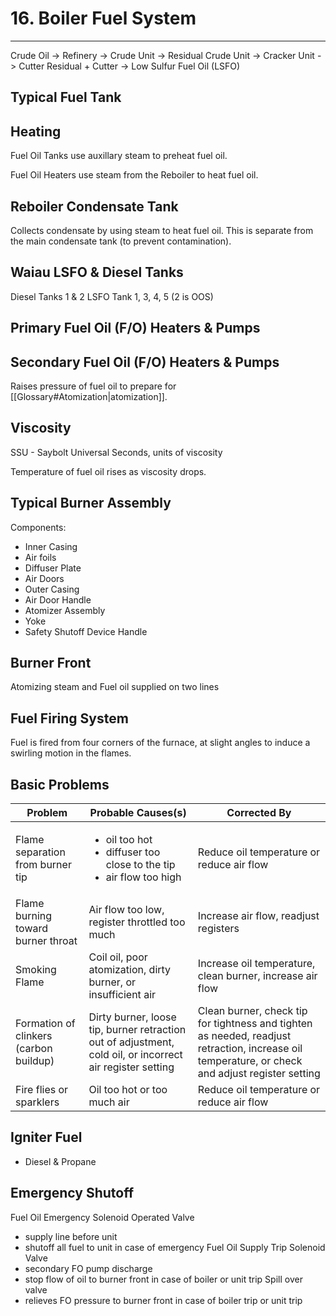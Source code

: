 # 16. Boiler Fuel System
---

Crude Oil -> Refinery -> Crude Unit -> Residual
Crude Unit -> Cracker Unit -> Cutter
Residual + Cutter -> Low Sulfur Fuel Oil (LSFO)

## Typical Fuel Tank

## Heating
Fuel Oil Tanks use auxillary steam to preheat fuel oil.

Fuel Oil Heaters use steam from the Reboiler to heat fuel oil.

## Reboiler Condensate Tank
Collects condensate by using steam to heat fuel oil. This is separate from the main condensate tank (to prevent contamination).

## Waiau LSFO & Diesel Tanks
Diesel Tanks 1 & 2
LSFO Tank 1, 3, 4, 5 (2 is OOS)

## Primary Fuel Oil (F/O) Heaters & Pumps

## Secondary Fuel Oil (F/O) Heaters & Pumps
Raises pressure of fuel oil to prepare for [[Glossary#Atomization|atomization]].

## Viscosity
SSU - Saybolt Universal Seconds, units of viscosity

Temperature of fuel oil rises as viscosity drops.

## Typical Burner Assembly
Components:
-	Inner Casing
-	Air foils
-	Diffuser Plate
-	Air Doors
-	Outer Casing
-	Air Door Handle
-	Atomizer Assembly
-	Yoke
-	Safety Shutoff Device Handle

## Burner Front
Atomizing steam and Fuel oil supplied on two lines

## Fuel Firing System
Fuel is fired from four corners of the furnace, at slight angles to induce a swirling motion in the flames.

## Basic Problems
| Problem                                | Probable Causes(s)                                                                                        | Corrected By                                                                                                                                     |
| -------------------------------------- | --------------------------------------------------------------------------------------------------------- | ------------------------------------------------------------------------------------------------------------------------------------------------ |
| Flame separation from burner tip       | <ul><li>oil too hot</li><li>diffuser too close to the tip</li><li>air flow too high</li></ul>                                         | Reduce oil temperature or reduce air flow                                                                                                        |
| Flame burning toward burner throat     | Air flow too low, register throttled too much                                                             | Increase air flow, readjust registers                                                                                                            |
| Smoking Flame                          | Coil oil, poor atomization, dirty burner, or insufficient air                                             | Increase oil temperature, clean burner, increase air flow                                                                                        |
| Formation of clinkers (carbon buildup) | Dirty burner, loose tip, burner retraction out of adjustment, cold oil, or incorrect air register setting | Clean burner, check tip for tightness and tighten as needed, readjust retraction, increase oil temperature, or check and adjust register setting |
| Fire flies or sparklers                | Oil too hot or too much air                                                                               | Reduce oil temperature or reduce air flow                                                                                                        |

## Igniter Fuel
-	Diesel & Propane

## Emergency Shutoff
Fuel Oil Emergency Solenoid Operated Valve
-	supply line before unit
-	shutoff all fuel to unit in case of emergency
Fuel Oil Supply Trip Solenoid Valve
-	secondary FO pump discharge
-	stop flow of oil to burner front in case of boiler or unit trip
Spill over valve
-	relieves FO pressure to burner front in case of boiler trip or unit trip